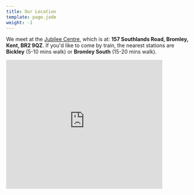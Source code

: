 ```yaml
---
title: Our Location
template: page.jade
weight: -1
---
```


We meet at the [Jubilee Centre](/pages/find-and-contact-us/#the-jubilee-centre), which is at: **157 Southlands Road, Bromley, Kent, BR2 9QZ**. If you'd like to come by train, the nearest stations are **Bickley** (5-10 mins walk) or **Bromley South** (15-20 mins walk).

<div class="Flexible-container">
    <iframe width="425" height="350" frameborder="0" scrolling="no" marginheight="0" marginwidth="0" src="https://www.google.com/maps/embed?pb=!1m18!1m12!1m3!1d2489.3790433998397!2d0.037807900000034485!3d51.396089699999976!2m3!1f0!2f0!3f0!3m2!1i1024!2i768!4f13.1!3m3!1m2!1s0x47d8aa50e2e0e28f%3A0x2073e1e46f1409f5!2sjubilee+church+bromley!5e0!3m2!1sen!2suk!4v1390667236882"></iframe>
</div>